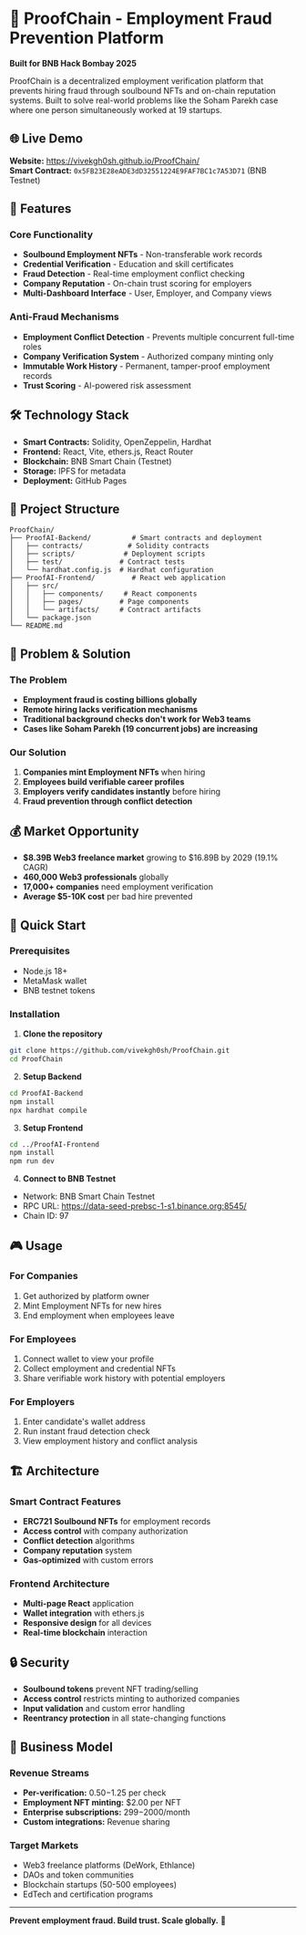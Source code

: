 # 🔐 ProofChain - Employment Fraud Prevention Platform

**Built for BNB Hack Bombay 2025**

ProofChain is a decentralized employment verification platform that prevents hiring fraud through soulbound NFTs and on-chain reputation systems. Built to solve real-world problems like the Soham Parekh case where one person simultaneously worked at 19 startups.

## 🌐 Live Demo
**Website:** https://vivekgh0sh.github.io/ProofChain/  
**Smart Contract:** `0x5FB23E28eADE3dD32551224E9FAF7BC1c7A53D71` (BNB Testnet)

## 🚀 Features

### Core Functionality
- **Soulbound Employment NFTs** - Non-transferable work records
- **Credential Verification** - Education and skill certificates  
- **Fraud Detection** - Real-time employment conflict checking
- **Company Reputation** - On-chain trust scoring for employers
- **Multi-Dashboard Interface** - User, Employer, and Company views

### Anti-Fraud Mechanisms  
- **Employment Conflict Detection** - Prevents multiple concurrent full-time roles
- **Company Verification System** - Authorized company minting only
- **Immutable Work History** - Permanent, tamper-proof employment records
- **Trust Scoring** - AI-powered risk assessment

## 🛠 Technology Stack

- **Smart Contracts:** Solidity, OpenZeppelin, Hardhat
- **Frontend:** React, Vite, ethers.js, React Router
- **Blockchain:** BNB Smart Chain (Testnet)
- **Storage:** IPFS for metadata
- **Deployment:** GitHub Pages

## 📁 Project Structure

```
ProofChain/
├── ProofAI-Backend/          # Smart contracts and deployment
│   ├── contracts/           # Solidity contracts
│   ├── scripts/            # Deployment scripts
│   ├── test/              # Contract tests
│   └── hardhat.config.js  # Hardhat configuration
├── ProofAI-Frontend/         # React web application
│   ├── src/
│   │   ├── components/     # React components
│   │   ├── pages/         # Page components
│   │   └── artifacts/     # Contract artifacts
│   └── package.json
└── README.md
```

## 🎯 Problem & Solution

### The Problem
- **Employment fraud is costing billions globally**
- **Remote hiring lacks verification mechanisms**
- **Traditional background checks don't work for Web3 teams**
- **Cases like Soham Parekh (19 concurrent jobs) are increasing**

### Our Solution
1. **Companies mint Employment NFTs** when hiring
2. **Employees build verifiable career profiles** 
3. **Employers verify candidates instantly** before hiring
4. **Fraud prevention through conflict detection**

## 💰 Market Opportunity

- **$8.39B Web3 freelance market** growing to $16.89B by 2029 (19.1% CAGR)
- **460,000 Web3 professionals** globally
- **17,000+ companies** need employment verification
- **Average $5-10K cost** per bad hire prevented

## 🚀 Quick Start

### Prerequisites
- Node.js 18+
- MetaMask wallet
- BNB testnet tokens

### Installation

1. **Clone the repository**
```bash
git clone https://github.com/vivekgh0sh/ProofChain.git
cd ProofChain
```

2. **Setup Backend**
```bash
cd ProofAI-Backend
npm install
npx hardhat compile
```

3. **Setup Frontend**
```bash
cd ../ProofAI-Frontend
npm install
npm run dev
```

4. **Connect to BNB Testnet**
- Network: BNB Smart Chain Testnet
- RPC URL: https://data-seed-prebsc-1-s1.binance.org:8545/
- Chain ID: 97

## 🎮 Usage

### For Companies
1. Get authorized by platform owner
2. Mint Employment NFTs for new hires
3. End employment when employees leave

### For Employees  
1. Connect wallet to view your profile
2. Collect employment and credential NFTs
3. Share verifiable work history with potential employers

### For Employers
1. Enter candidate's wallet address
2. Run instant fraud detection check
3. View employment history and conflict analysis

## 🏗 Architecture

### Smart Contract Features
- **ERC721 Soulbound NFTs** for employment records
- **Access control** with company authorization
- **Conflict detection** algorithms
- **Company reputation** system
- **Gas-optimized** with custom errors

### Frontend Architecture
- **Multi-page React** application
- **Wallet integration** with ethers.js
- **Responsive design** for all devices
- **Real-time blockchain** interaction

## 🔒 Security

- **Soulbound tokens** prevent NFT trading/selling
- **Access control** restricts minting to authorized companies
- **Input validation** and custom error handling
- **Reentrancy protection** in all state-changing functions

## 🎯 Business Model

### Revenue Streams
- **Per-verification:** $0.50-$1.25 per check
- **Employment NFT minting:** $2.00 per NFT
- **Enterprise subscriptions:** $299-$2000/month
- **Custom integrations:** Revenue sharing

### Target Markets
- Web3 freelance platforms (DeWork, Ethlance)
- DAOs and token communities  
- Blockchain startups (50-500 employees)
- EdTech and certification programs
---

**Prevent employment fraud. Build trust. Scale globally.** 🚀
